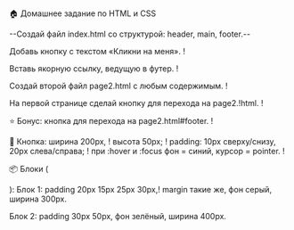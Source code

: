 🏠 Домашнее задание по HTML и CSS 

--Создай файл index.html со структурой: header, main, footer.--

Добавь кнопку с текстом «Кликни на меня». !

Вставь якорную ссылку, ведущую в футер. !

Создай второй файл page2.html с любым содержимым. !

На первой странице сделай кнопку для перехода на page2.!html. !

⭐ Бонус: кнопка для перехода на page2.html#footer. !

🎨 Кнопка: 
ширина 200px, !
высота 50px; !
padding: 10px сверху/снизу, 20px слева/справа; !
при :hover и :focus фон = синий, курсор = pointer. !

📦 Блоки (<div>): 
Блок 1: 
padding 20px 15px 25px 30px,!
margin такие же, 
фон серый, 
ширина 300px. 

Блок 2: 
padding 30px 50px, 
фон зелёный, 
ширина 400px.